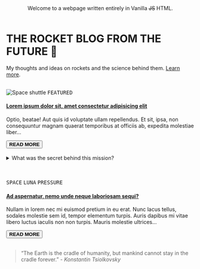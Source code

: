 <header>Welcome to a webpage written entirely in Vanilla <strike>JS</strike> HTML.</header>

<!-- Heading -->
<h1>THE ROCKET BLOG FROM THE FUTURE 🚀</h1>
<p>My thoughts and ideas on rockets and the science behind them. <a href="https://about.me/vaibhav_khulbe" target="_blank">Learn more</a>.</p>
<br>

<!-- Article -->
<img src="https://images.pexels.com/photos/796206/pexels-photo-796206.jpeg?auto=compress&cs=tinysrgb&dpr=2&h=650&w=940" alt="Space shuttle"/>
<kbd>FEATURED</kbd>
<h4><a href="#">Lorem ipsum dolor sit, amet consectetur adipisicing elit</a></h4>
<p>Optio, beatae! Aut quis id voluptate ullam repellendus. Et sit, ipsa, non consequuntur magnam quaerat temporibus at officiis ab, expedita molestiae liber...</p>
<a href="#"><button><b>READ MORE</b></button></a>
<br><br>

<!-- Article break -->
<details>
  <summary>What was the secret behind this mission?</summary>
  <img src="https://media.giphy.com/media/NdKVEei95yvIY/giphy.gif" alt="Secret GIF">
  <p>Okay, go watch The Office.</p>
</details>
<br><br>

<!-- Article -->
<kbd>SPACE</kbd> <kbd>LUNA</kbd> <kbd>PRESSURE</kbd>
<h4><a href="#">Ad aspernatur, nemo unde neque laboriosam sequi?</a></h4>
<p>Nullam in lorem nec mi euismod pretium in eu erat. Nunc lacus tellus, sodales molestie sem id, tempor elementum turpis. Auris dapibus mi vitae libero luctus iaculis non non turpis. Mauris molestie ultrices...</p>
<a href="#"><button><b>READ MORE</b></button></a>
<br><br>

<!-- Article break -->
<blockquote>
  “The Earth is the cradle of humanity, but mankind cannot stay in the cradle forever.” <i> - Konstantin Tsiolkovsky</i>
</blockquote>
<br><br>
